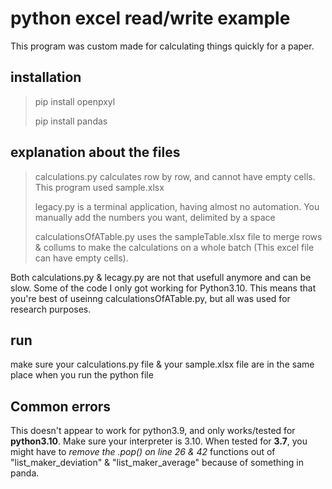 # python excel read/write example

This program was custom made for calculating things quickly for a paper.

## installation
>pip install openpxyl
>
>pip install pandas

## explanation about the files
>calculations.py calculates row by row, and cannot have empty cells. This program used sample.xlsx
>
>legacy.py is a terminal application, having almost no automation. You manually add the numbers you want, delimited by a space
>
>calculationsOfATable.py uses the sampleTable.xlsx file to merge rows & collums to make the calculations on a whole batch (This excel file can have empty cells).

Both calculations.py & lecagy.py are not that usefull anymore and can be slow. Some of the code I only got working for Python3.10. This means that you're best of useinng calculationsOfATable.py, but all was used for research purposes.

## run
make sure your calculations.py file & your sample.xlsx file are in the same place when you run the python file

## Common errors
This doesn't appear to work for python3.9, and only works/tested for **python3.10**. Make sure your interpreter is 3.10.
When tested for **3.7**, you might have to *remove the .pop() on line 26 & 42* functions out of "list_maker_deviation" & "list_maker_average" because of something in panda.
